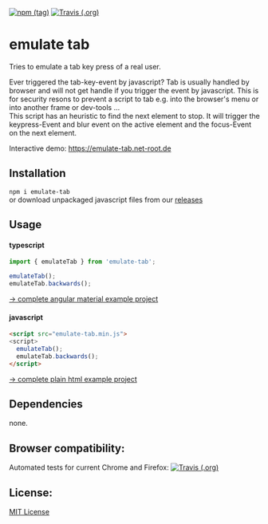 [![npm (tag)](https://img.shields.io/npm/v/emulate-tab/latest)](https://www.npmjs.com/package/emulate-tab)
[![Travis (.org)](https://img.shields.io/travis/e-hein/emulate-tab?label=travis)](https://travis-ci.org/e-hein/emulate-tab)

emulate tab
===========
Tries to emulate a tab key press of a real user.

Ever triggered the tab-key-event by javascript? Tab is usually handled by browser and will not get handle if you trigger the event by javascript. This is for security resons to prevent a script to tab e.g. into the browser's menu or into another frame or dev-tools ...  
This script has an heuristic to find the next element to stop. It will trigger the keypress-Event and blur event on the active element and the focus-Event on the next element.

Interactive demo: https://emulate-tab.net-root.de

Installation
------------
```npm i emulate-tab```  
or download unpackaged javascript files from our [releases](https://github.com/e-hein/emulate-tab/releases)

Usage
-----
#### typescript
```ts
import { emulateTab } from 'emulate-tab';

emulateTab();
emulateTab.backwards();
```
[-> complete angular material example project](test/in-angular-material/src/app/app.component.ts)

#### javascript
```html
<script src="emulate-tab.min.js">
<script>
  emulateTab();
  emulateTab.backwards();
</script>
```
[-> complete plain html example project](test/in-plain-html-js/www/sample-form.html)

Dependencies
------------
none.

Browser compatibility:
----------------------
Automated tests for current Chrome and Firefox: 
[![Travis (.org)](https://img.shields.io/travis/e-hein/emulate-tab?label=travis)](https://travis-ci.org/e-hein/emulate-tab)

License:
--------
[MIT License](LICENSE)